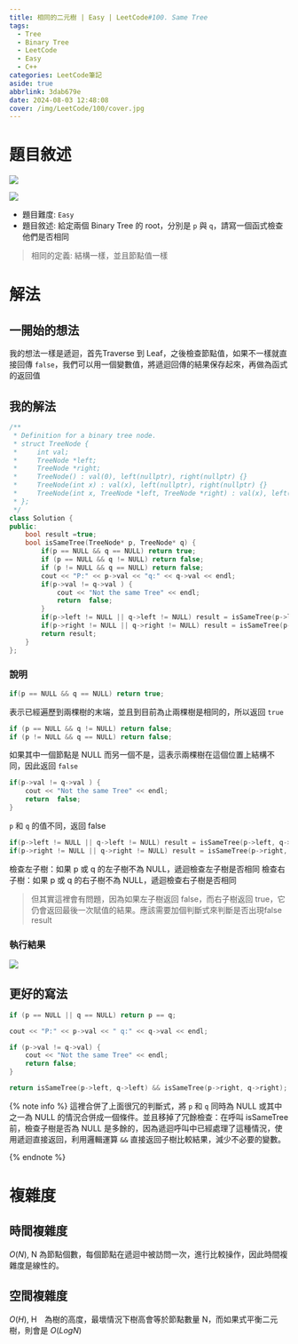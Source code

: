 ```yaml
---
title: 相同的二元樹 | Easy | LeetCode#100. Same Tree
tags:
  - Tree
  - Binary Tree
  - LeetCode
  - Easy
  - C++
categories: LeetCode筆記
aside: true
abbrlink: 3dab679e
date: 2024-08-03 12:48:08
cover: /img/LeetCode/100/cover.jpg
---
```


# 題目敘述

![](/img/LeetCode/100/question.jpeg)

![](/img/LeetCode/100/question2.jpeg)

- 題目難度: `Easy`
- 題目敘述: 給定兩個 Binary Tree 的 root，分別是 `p` 與 `q`，請寫一個函式檢查他們是否相同

> 相同的定義: 結構一樣，並且節點值一樣

# 解法

## 一開始的想法

我的想法一樣是遞迴，首先Traverse 到 Leaf，之後檢查節點值，如果不一樣就直接回傳 `false`，我們可以用一個變數值，將遞迴回傳的結果保存起來，再做為函式的返回值

## 我的解法

```cpp
/**
 * Definition for a binary tree node.
 * struct TreeNode {
 *     int val;
 *     TreeNode *left;
 *     TreeNode *right;
 *     TreeNode() : val(0), left(nullptr), right(nullptr) {}
 *     TreeNode(int x) : val(x), left(nullptr), right(nullptr) {}
 *     TreeNode(int x, TreeNode *left, TreeNode *right) : val(x), left(left), right(right) {}
 * };
 */
class Solution {
public:
    bool result =true;
    bool isSameTree(TreeNode* p, TreeNode* q) {
        if(p == NULL && q == NULL) return true;
        if (p == NULL && q != NULL) return false;
        if (p != NULL && q == NULL) return false;
        cout << "P:" << p->val << "q:" << q->val << endl;
        if(p->val != q->val ) {
            cout << "Not the same Tree" << endl;
            return  false;
        }
        if(p->left != NULL || q->left != NULL) result = isSameTree(p->left, q->left);
        if(p->right != NULL || q->right != NULL) result = isSameTree(p->right, q->right);
        return result;
    }
};
```

### 說明

```cpp
if(p == NULL && q == NULL) return true;

```
表示已經遍歷到兩棵樹的末端，並且到目前為止兩棵樹是相同的，所以返回 `true`

```cpp
if (p == NULL && q != NULL) return false;
if (p != NULL && q == NULL) return false;

```
如果其中一個節點是 NULL 而另一個不是，這表示兩棵樹在這個位置上結構不同，因此返回 `false`

```cpp
if(p->val != q->val ) {
    cout << "Not the same Tree" << endl;
    return  false;
}
```
`p` 和 `q` 的值不同，返回 false

```cpp
if(p->left != NULL || q->left != NULL) result = isSameTree(p->left, q->left);
if(p->right != NULL || q->right != NULL) result = isSameTree(p->right, q->right);
```
檢查左子樹：如果 p 或 q 的左子樹不為 NULL，遞迴檢查左子樹是否相同
檢查右子樹：如果 p 或 q 的右子樹不為 NULL，遞迴檢查右子樹是否相同

> 但其實這裡會有問題，因為如果左子樹返回 false，而右子樹返回 true，它仍會返回最後一次賦值的結果。應該需要加個判斷式來判斷是否出現false result

### 執行結果

![](/img/LeetCode/100/result.jpeg)

## 更好的寫法

```cpp
if (p == NULL || q == NULL) return p == q;

cout << "P:" << p->val << " q:" << q->val << endl;

if (p->val != q->val) {
    cout << "Not the same Tree" << endl;
    return false;
}

return isSameTree(p->left, q->left) && isSameTree(p->right, q->right);

```
{% note info %}
這裡合併了上面很冗的判斷式，將 `p` 和 `q` 同時為 NULL 或其中之一為 NULL 的情況合併成一個條件。並且移掉了冗餘檢查：在呼叫 isSameTree 前，檢查子樹是否為 NULL 是多餘的，因為遞迴呼叫中已經處理了這種情況，使用遞迴直接返回，利用邏輯運算 `&&` 直接返回子樹比較結果，減少不必要的變數。

{% endnote %}

# 複雜度

## 時間複雜度

$O(N)$, N 為節點個數，每個節點在遞迴中被訪問一次，進行比較操作，因此時間複雜度是線性的。

## 空間複雜度

$O(H)$, H　為樹的高度，最壞情況下樹高會等於節點數量 N，而如果式平衡二元樹，則會是 $O(LogN)$